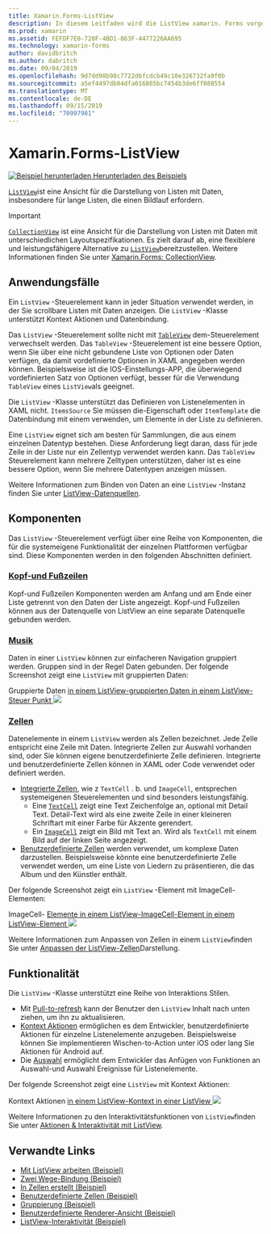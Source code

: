```yaml
---
title: Xamarin.Forms-ListView
description: In diesem Leitfaden wird die ListView xamarin. Forms vorgestellt, die zum Darstellen von Daten in interaktiven Listen verwendet werden kann.
ms.prod: xamarin
ms.assetid: FEFDF7E0-720F-4BD1-863F-4477226AA695
ms.technology: xamarin-forms
author: davidbritch
ms.author: dabritch
ms.date: 09/04/2019
ms.openlocfilehash: 9d7dd98b98c7722d6fcdcb49c10e326732fa9f0b
ms.sourcegitcommit: a5ef4497db04dfa016865bc7454b3de6ff088554
ms.translationtype: MT
ms.contentlocale: de-DE
ms.lasthandoff: 09/15/2019
ms.locfileid: "70997981"
---
```

# <a name="xamarinforms-listview"></a>Xamarin.Forms-ListView

[![Beispiel herunterladen](~/media/shared/download.png) Herunterladen des Beispiels](https://docs.microsoft.com/samples/xamarin/xamarin-forms-samples/workingwithlistview)

[`ListView`](xref:Xamarin.Forms.ListView)ist eine Ansicht für die Darstellung von Listen mit Daten, insbesondere für lange Listen, die einen Bildlauf erfordern.

> [!IMPORTANT]
> [`CollectionView`](xref:Xamarin.Forms.CollectionView) ist eine Ansicht für die Darstellung von Listen mit Daten mit unterschiedlichen Layoutspezifikationen. Es zielt darauf ab, eine flexiblere und leistungsfähigere Alternative zu [`ListView`](xref:Xamarin.Forms.ListView)bereitzustellen. Weitere Informationen finden Sie unter [Xamarin.Forms: CollectionView](~/xamarin-forms/user-interface/collectionview/index.md).

## <a name="use-cases"></a>Anwendungsfälle

Ein `ListView` -Steuerelement kann in jeder Situation verwendet werden, in der Sie scrollbare Listen mit Daten anzeigen. Die `ListView` -Klasse unterstützt Kontext Aktionen und Datenbindung.

Das `ListView` -Steuerelement sollte nicht mit [`TableView`](~/xamarin-forms/user-interface/tableview.md) dem-Steuerelement verwechselt werden. Das `TableView` -Steuerelement ist eine bessere Option, wenn Sie über eine nicht gebundene Liste von Optionen oder Daten verfügen, da damit vordefinierte Optionen in XAML angegeben werden können. Beispielsweise ist die IOS-Einstellungs-APP, die überwiegend vordefinierten Satz von Optionen verfügt, besser für die Verwendung `TableView` eines `ListView`als geeignet.

Die `ListView` -Klasse unterstützt das Definieren von Listenelementen in XAML nicht. `ItemsSource` Sie müssen die-Eigenschaft oder `ItemTemplate` die Datenbindung mit einem verwenden, um Elemente in der Liste zu definieren.

Eine `ListView` eignet sich am besten für Sammlungen, die aus einem einzelnen Datentyp bestehen. Diese Anforderung liegt daran, dass für jede Zeile in der Liste nur ein Zellentyp verwendet werden kann. Das `TableView` Steuerelement kann mehrere Zelltypen unterstützen, daher ist es eine bessere Option, wenn Sie mehrere Datentypen anzeigen müssen.

Weitere Informationen zum Binden von Daten an eine `ListView` -Instanz finden Sie unter [ListView-Datenquellen](~/xamarin-forms/user-interface/listview/data-and-databinding.md).

## <a name="components"></a>Komponenten

Das `ListView` -Steuerelement verfügt über eine Reihe von Komponenten, die für die systemeigene Funktionalität der einzelnen Plattformen verfügbar sind. Diese Komponenten werden in den folgenden Abschnitten definiert.

### <a name="headers-and-footerscustomizing-list-appearancemdheaders-and-footers"></a>[Kopf-und Fußzeilen](customizing-list-appearance.md#headers-and-footers)

Kopf-und Fußzeilen Komponenten werden am Anfang und am Ende einer Liste getrennt von den Daten der Liste angezeigt. Kopf-und Fußzeilen können aus der Datenquelle von ListView an eine separate Datenquelle gebunden werden.

### <a name="groupscustomizing-list-appearancemdgrouping"></a>[Musik](customizing-list-appearance.md#grouping)

Daten in einer `ListView` können zur einfacheren Navigation gruppiert werden. Gruppen sind in der Regel Daten gebunden. Der folgende Screenshot zeigt eine `ListView` mit gruppierten Daten:

Gruppierte Daten [in einem ListView-gruppierten Daten in einem ListView-Steuer Punkt ![](images/grouping-depth-cropped.png)](images/grouping-depth.png#lightbox "")

### <a name="cellscustomizing-cell-appearancemd"></a>[Zellen](customizing-cell-appearance.md)

Datenelemente in einem `ListView` werden als Zellen bezeichnet. Jede Zelle entspricht eine Zeile mit Daten. Integrierte Zellen zur Auswahl vorhanden sind, oder Sie können eigene benutzerdefinierte Zelle definieren. Integrierte und benutzerdefinierte Zellen können in XAML oder Code verwendet oder definiert werden.

- [Integrierte Zellen](customizing-cell-appearance.md#built-in-cells), wie z `TextCell` . b. und `ImageCell`, entsprechen systemeigenen Steuerelementen und sind besonders leistungsfähig.
  - Eine [`TextCell`](customizing-cell-appearance.md#textcell) zeigt eine Text Zeichenfolge an, optional mit Detail Text. Detail-Text wird als eine zweite Zeile in einer kleineren Schriftart mit einer Farbe für Akzente gerendert.
  - Ein [`ImageCell`](customizing-cell-appearance.md#imagecell) zeigt ein Bild mit Text an. Wird als `TextCell` mit einem Bild auf der linken Seite angezeigt.
- [Benutzerdefinierte Zellen](customizing-cell-appearance.md#custom-cells) werden verwendet, um komplexe Daten darzustellen. Beispielsweise könnte eine benutzerdefinierte Zelle verwendet werden, um eine Liste von Liedern zu präsentieren, die das Album und den Künstler enthält.

Der folgende Screenshot zeigt ein `ListView` -Element mit ImageCell-Elementen:

ImageCell- [Elemente in einem ListView-ImageCell-Element in einem ListView-Element ![](images/image-cell-default-cropped.png)](images/image-cell-default.png#lightbox "")

Weitere Informationen zum Anpassen von Zellen in einem `ListView`finden Sie unter [Anpassen der ListView-Zellen](customizing-cell-appearance.md)Darstellung.

## <a name="functionality"></a>Funktionalität

Die `ListView` -Klasse unterstützt eine Reihe von Interaktions Stilen.

- Mit [Pull-to-refresh](interactivity.md#pull-to-refresh) kann der Benutzer den `ListView` Inhalt nach unten ziehen, um ihn zu aktualisieren.
- [Kontext Aktionen](interactivity.md#context-actions) ermöglichen es dem Entwickler, benutzerdefinierte Aktionen für einzelne Listenelemente anzugeben. Beispielsweise können Sie implementieren Wischen-to-Action unter iOS oder lang Sie Aktionen für Android auf.
- Die [Auswahl](interactivity.md#selection-and-taps) ermöglicht dem Entwickler das Anfügen von Funktionen an Auswahl-und Auswahl Ereignisse für Listenelemente.

Der folgende Screenshot zeigt eine `ListView` mit Kontext Aktionen:

Kontext Aktionen [in einem ListView-Kontext in einer ListView ![](images/context-default-cropped.png)](images/context-default.png#lightbox "")

Weitere Informationen zu den Interaktivitätsfunktionen von `ListView`finden Sie unter [Aktionen & Interaktivität mit ListView](interactivity.md).

## <a name="related-links"></a>Verwandte Links

- [Mit ListView arbeiten (Beispiel)](https://docs.microsoft.com/samples/xamarin/xamarin-forms-samples/workingwithlistview)
- [Zwei Wege-Bindung (Beispiel)](https://docs.microsoft.com/samples/xamarin/xamarin-forms-samples/userinterface-listview-switchentrytwobinding)
- [In Zellen erstellt (Beispiel)](https://docs.microsoft.com/samples/xamarin/xamarin-forms-samples/userinterface-listview-builtincells)
- [Benutzerdefinierte Zellen (Beispiel)](https://docs.microsoft.com/samples/xamarin/xamarin-forms-samples/userinterface-listview-customcells)
- [Gruppierung (Beispiel)](https://docs.microsoft.com/samples/xamarin/xamarin-forms-samples/userinterface-listview-grouping)
- [Benutzerdefinierte Renderer-Ansicht (Beispiel)](https://docs.microsoft.com/samples/xamarin/xamarin-forms-samples/workingwithlistviewnative/)
- [ListView-Interaktivität (Beispiel)](https://docs.microsoft.com/samples/xamarin/xamarin-forms-samples/userinterface-listview-interactivity)

